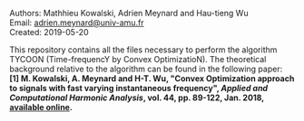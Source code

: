 Authors: Mathhieu Kowalski, Adrien Meynard and Hau-tieng Wu  
Email: adrien.meynard@univ-amu.fr  
Created: 2019-05-20

This repository contains all the files necessary to perform the algorithm TYCOON (Time-frequencY by Convex OptimizatioN). The theoretical background relative to the algorithm can be found in the following paper:  
**[1] M. Kowalski, A. Meynard and H-T. Wu, "Convex Optimization approach to signals with fast varying instantaneous frequency", *Applied and Computational Harmonic Analysis*, vol. 44, pp. 89-122, Jan. 2018, [available online](https://hal.archives-ouvertes.fr/hal-01199615).**

